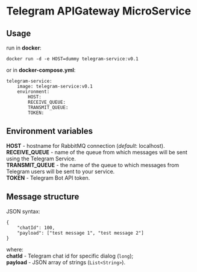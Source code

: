 # Telegram APIGateway MicroService

## Usage

run in **docker**:

    docker run -d -e HOST=dummy telegram-service:v0.1

or in **docker-compose.yml**:

    telegram-service:
        image: telegram-service:v0.1
        environment:
            HOST:
            RECEIVE_QUEUE:
            TRANSMIT_QUEUE:
            TOKEN:

## Environment variables

**HOST** - hostname for RabbitMQ connection (*default*: localhost).  
**RECEIVE_QUEUE** - name of the queue from which messages will be sent using the Telegram Service.  
**TRANSMIT_QUEUE** - the name of the queue to which messages from Telegram users will be sent to your service.  
**TOKEN** - Telegram Bot API token.  

## Message structure

JSON syntax:  

    {
        "chatId": 100,
        "payload": ["test message 1", "test message 2"]
    }

where:  
**chatId** - Telegram chat id for specific dialog (`long`);  
**payload** - JSON array of strings (`List<String>`).